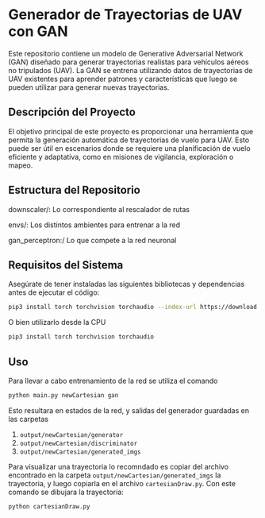 # Generador de Trayectorias de UAV con GAN
Este repositorio contiene un modelo de Generative Adversarial Network (GAN) diseñado para generar trayectorias realistas para vehículos aéreos no tripulados (UAV). La GAN se entrena utilizando datos de trayectorias de UAV existentes para aprender patrones y características que luego se pueden utilizar para generar nuevas trayectorias.

## Descripción del Proyecto
El objetivo principal de este proyecto es proporcionar una herramienta que permita la generación automática de trayectorias de vuelo para UAV. Esto puede ser útil en escenarios donde se requiere una planificación de vuelo eficiente y adaptativa, como en misiones de vigilancia, exploración o mapeo.

## Estructura del Repositorio
downscaler/: Lo correspondiente al rescalador de rutas

envs/: Los distintos ambientes para entrenar a la red

gan_perceptron:/ Lo que compete a la red neuronal

## Requisitos del Sistema
Asegúrate de tener instaladas las siguientes bibliotecas y dependencias antes de ejecutar el código:

```bash
pip3 install torch torchvision torchaudio --index-url https://download.pytorch.org/whl/cu121
```
O bien utilizarlo desde la CPU
```bash
pip3 install torch torchvision torchaudio
```

## Uso
Para llevar a cabo entrenamiento de la red se utiliza el comando
```bash
python main.py newCartesian gan
```
Esto resultara en estados de la red, y salidas del generador guardadas en las carpetas 
1. `output/newCartesian/generator` 
2. `output/newCartesian/discriminator`
3. `output/newCartesian/generated_imgs`

Para visualizar una trayectoria lo recomndado es copiar del archivo encontrado en la carpeta `output/newCartesian/generated_imgs` la trayectoria, y luego copiarla en el archivo `cartesianDraw.py`. Con este comando se dibujara la trayectoria:
```bash
python cartesianDraw.py
``` 
